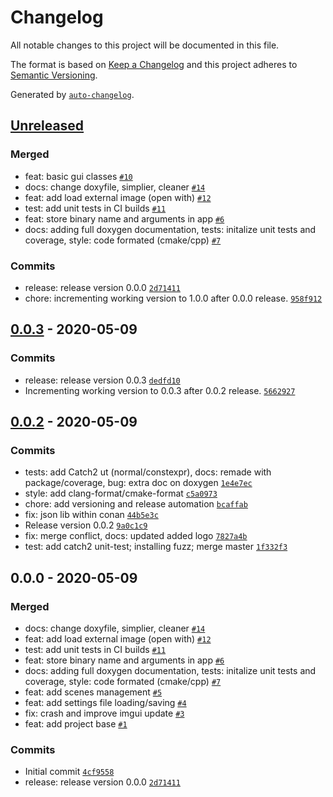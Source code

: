 # Changelog

All notable changes to this project will be documented in this file.

The format is based on [Keep a Changelog](https://keepachangelog.com/en/1.0.0/)
and this project adheres to [Semantic Versioning](https://semver.org/spec/v2.0.0.html).

Generated by [`auto-changelog`](https://github.com/CookPete/auto-changelog).

## [Unreleased](https://github.com/MaximeHouis/YEP_project2_2019/compare/0.0.3...HEAD)

### Merged

- feat: basic gui classes [`#10`](https://github.com/MaximeHouis/YEP_project2_2019/pull/10)
- docs: change doxyfile, simplier, cleaner [`#14`](https://github.com/MaximeHouis/YEP_project2_2019/pull/14)
- feat: add load external image (open with) [`#12`](https://github.com/MaximeHouis/YEP_project2_2019/pull/12)
- test: add unit tests in CI builds [`#11`](https://github.com/MaximeHouis/YEP_project2_2019/pull/11)
- feat: store binary name and arguments in app [`#6`](https://github.com/MaximeHouis/YEP_project2_2019/pull/6)
- docs: adding full doxygen documentation, tests: initalize unit tests and coverage, style: code formated (cmake/cpp) [`#7`](https://github.com/MaximeHouis/YEP_project2_2019/pull/7)

### Commits

- release: release version 0.0.0 [`2d71411`](https://github.com/MaximeHouis/YEP_project2_2019/commit/2d714116e75c7da7ab08053985097ba833148e1f)
- chore: incrementing working version to 1.0.0 after 0.0.0 release. [`958f912`](https://github.com/MaximeHouis/YEP_project2_2019/commit/958f912f12937b1c8a983219405d3c18d0bc1c59)

## [0.0.3](https://github.com/MaximeHouis/YEP_project2_2019/compare/0.0.2...0.0.3) - 2020-05-09

### Commits

- release: release version 0.0.3 [`dedfd10`](https://github.com/MaximeHouis/YEP_project2_2019/commit/dedfd10952d046b944b45adbd518d00d41ce95a2)
- Incrementing working version to 0.0.3 after 0.0.2 release. [`5662927`](https://github.com/MaximeHouis/YEP_project2_2019/commit/56629275afb177b1d320b2f545c4ac76c135e341)

## [0.0.2](https://github.com/MaximeHouis/YEP_project2_2019/compare/0.0.0...0.0.2) - 2020-05-09

### Commits

- tests: add Catch2 ut (normal/constexpr), docs: remade with package/coverage, bug: extra doc on doxygen [`1e4e7ec`](https://github.com/MaximeHouis/YEP_project2_2019/commit/1e4e7ec61e2cfe000eb6b4f69bba824469884f82)
- style: add clang-format/cmake-format [`c5a0973`](https://github.com/MaximeHouis/YEP_project2_2019/commit/c5a097376627e3ec302304a21d32385cb040ca8d)
- chore: add versioning and release automation [`bcaffab`](https://github.com/MaximeHouis/YEP_project2_2019/commit/bcaffabf379ed9e411c957b0e6daebe0f38b1b54)
- fix: json lib within conan [`44b5e3c`](https://github.com/MaximeHouis/YEP_project2_2019/commit/44b5e3c9c8a91a553f40cd21d7c1883b386d340b)
- Release version 0.0.2 [`9a0c1c9`](https://github.com/MaximeHouis/YEP_project2_2019/commit/9a0c1c96be55ed939c6a6564fec4a8e6de35a203)
- fix: merge conflict, docs: updated added logo [`7827a4b`](https://github.com/MaximeHouis/YEP_project2_2019/commit/7827a4b9e8ad0528fa55d2dabec5babd23efb4ed)
- test: add catch2 unit-test; installing fuzz; merge master [`1f332f3`](https://github.com/MaximeHouis/YEP_project2_2019/commit/1f332f378c0a4a4ed19991aee3bcbf6ba8c6e8c5)

## 0.0.0 - 2020-05-09

### Merged

- docs: change doxyfile, simplier, cleaner [`#14`](https://github.com/MaximeHouis/YEP_project2_2019/pull/14)
- feat: add load external image (open with) [`#12`](https://github.com/MaximeHouis/YEP_project2_2019/pull/12)
- test: add unit tests in CI builds [`#11`](https://github.com/MaximeHouis/YEP_project2_2019/pull/11)
- feat: store binary name and arguments in app [`#6`](https://github.com/MaximeHouis/YEP_project2_2019/pull/6)
- docs: adding full doxygen documentation, tests: initalize unit tests and coverage, style: code formated (cmake/cpp) [`#7`](https://github.com/MaximeHouis/YEP_project2_2019/pull/7)
- feat: add scenes management [`#5`](https://github.com/MaximeHouis/YEP_project2_2019/pull/5)
- feat: add settings file loading/saving [`#4`](https://github.com/MaximeHouis/YEP_project2_2019/pull/4)
- fix: crash and improve imgui update [`#3`](https://github.com/MaximeHouis/YEP_project2_2019/pull/3)
- feat: add project base [`#1`](https://github.com/MaximeHouis/YEP_project2_2019/pull/1)

### Commits

- Initial commit [`4cf9558`](https://github.com/MaximeHouis/YEP_project2_2019/commit/4cf95585c9874608089db370c1a6eef25157e8dd)
- release: release version 0.0.0 [`2d71411`](https://github.com/MaximeHouis/YEP_project2_2019/commit/2d714116e75c7da7ab08053985097ba833148e1f)

